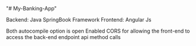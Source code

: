 "# My-Banking-App" 

Backend: Java SpringBook Framework
Frontend: Angular Js

Both autocompile option is open
Enabled CORS for allowing the front-end to access the back-end endpoint api method calls
